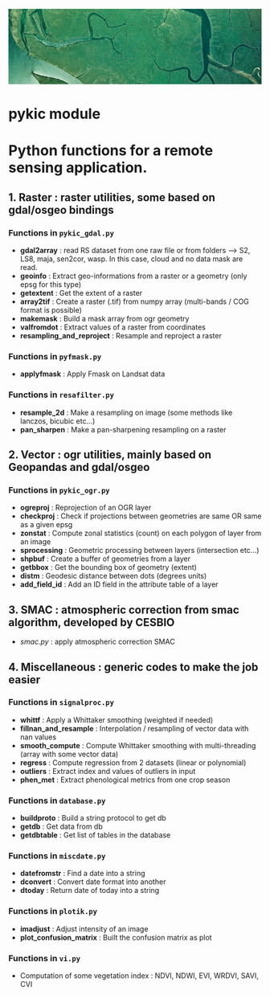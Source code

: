 ![Map](https://github.com/EkicierNico/pykic/blob/master/map.png "Map from Sentinel2 Timeserie")

# pykic module
# Python functions for a remote sensing application.

## 1. **Raster** : raster utilities, some based on gdal/osgeo bindings
### Functions in `pykic_gdal.py`
- **gdal2array** : read RS dataset from one raw file or from folders --> S2, LS8, maja, sen2cor, wasp. In this case, cloud and no data mask are read.
- **geoinfo** : Extract geo-informations from a raster or a geometry (only epsg for this type)
- **getextent** : Get the extent of a raster
- **array2tif** : Create a raster (.tif) from numpy array (multi-bands / COG format is possible)
- **makemask** : Build a mask array from ogr geometry
- **valfromdot** : Extract values of a raster from coordinates
- **resampling_and_reproject** : Resample and reproject a raster
### Functions in `pyfmask.py`
- **applyfmask** : Apply Fmask on Landsat data
### Functions in `resafilter.py`
- **resample_2d** : Make a resampling on image (some methods like lanczos, bicubic etc...)
- **pan_sharpen** : Make a pan-sharpening resampling on a raster

## 2. **Vector** : ogr utilities, mainly based on Geopandas and gdal/osgeo
### Functions in `pykic_ogr.py`
- **ogreproj** : Reprojection of an OGR layer
- **checkproj** : Check if projections between geometries are same OR same as a given epsg
- **zonstat** : Compute zonal statistics (count) on each polygon of layer from an image
- **sprocessing** : Geometric processing between layers (intersection etc...)
- **shpbuf** : Create a buffer of geometries from a layer
- **getbbox** : Get the bounding box of geometry (extent)
- **distm** : Geodesic distance between dots (degrees units)
- **add_field_id** : Add an ID field in the attribute table of a layer

## 3. **SMAC** : atmospheric correction from smac algorithm, developed by CESBIO
- _smac.py_ : apply atmospheric correction SMAC

## 4. **Miscellaneous** : generic codes to make the job easier
### Functions in `signalproc.py`
- **whittf** : Apply a Whittaker smoothing (weighted if needed)
- **fillnan_and_resample** : Interpolation / resampling of vector data with nan values
- **smooth_compute** : Compute Whittaker smoothing with multi-threading (array with some vector data)
- **regress** : Compute regression from 2 datasets (linear or polynomial)
- **outliers** : Extract index and values of outliers in input
- **phen_met** : Extract phenological metrics from one crop season
### Functions in `database.py`
- **buildproto** : Build a string protocol to get db
- **getdb** : Get data from db
- **getdbtable** : Get list of tables in the database
### Functions in `miscdate.py`
- **datefromstr** : Find a date into a string
- **dconvert** : Convert date format into another
- **dtoday** : Return date of today into a string
### Functions in `plotik.py`
- **imadjust** : Adjust intensity of an image
- **plot_confusion_matrix** : Built the confusion matrix as plot
### Functions in `vi.py`
- Computation of some vegetation index : NDVI, NDWI, EVI, WRDVI, SAVI, CVI
